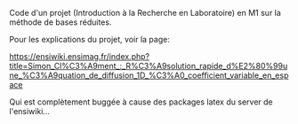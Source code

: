 Code d'un projet (Introduction à la Recherche en Laboratoire) en M1 sur la méthode de bases réduites.

Pour les explications du projet, voir la page:

https://ensiwiki.ensimag.fr/index.php?title=Simon_Cl%C3%A9ment_:_R%C3%A9solution_rapide_d%E2%80%99une_%C3%A9quation_de_diffusion_1D_%C3%A0_coefficient_variable_en_espace

Qui est complètement buggée à cause des packages latex du server de l'ensiwiki...
